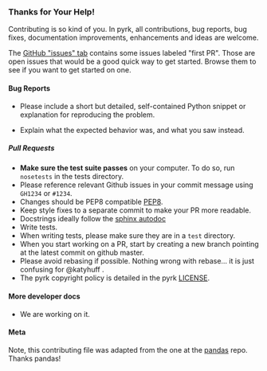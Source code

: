 ### Thanks for Your Help!

Contributing is so kind of you. In pyrk, all contributions, bug reports, bug
fixes, documentation improvements, enhancements and ideas are welcome.

The [GitHub "issues" tab](https://github.com/pyrk/pyrk/issues)
contains some issues labeled "first PR". Those are open issues that would be a
good quick way to get started. Browse them to see if you want to get started on
one.

#### Bug Reports

  - Please include a short but detailed, self-contained Python snippet or
    explanation for reproducing the problem.

  - Explain what the expected behavior was, and what you saw instead.

##### Pull Requests

  - **Make sure the test suite passes** on your computer. To do so, run `nosetests` in the tests directory.
  - Please reference relevant Github issues in your commit message using `GH1234`
    or `#1234`. 
  - Changes should be PEP8 compatible [PEP8](http://www.python.org/dev/peps/pep-0008/).
  - Keep style fixes to a separate commit to make your PR more readable.
  - Docstrings ideally follow the [sphinx autodoc](https://pythonhosted.org/an_example_pypi_project/sphinx.html#function-definitions)
  - Write tests. 
  - When writing tests, please make sure they are in a `test` directory.
  - When you start working on a PR, start by creating a new branch pointing at the latest
    commit on github master.
  - Please avoid rebasing if possible. Nothing wrong with rebase... it is just confusing for @katyhuff .
  - The pyrk copyright policy is detailed in the pyrk [LICENSE](https://github.com/pyrk/pyrk/blob/master/LICENSE).

#### More developer docs

* We are working on it. 


#### Meta
Note, this contributing file was adapted from the one at the
[pandas](https://github.com/pydata/pandas) repo. Thanks pandas! 
